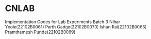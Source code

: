 # CNLAB
Implementation Codes for Lab Experiments
Batch 3
Nihar Yeole(22102B0061)
Parth Gadge(22102B0070)
Ishan Rai(22102B0065)
Pramthamesh Punde(22102B0069)
